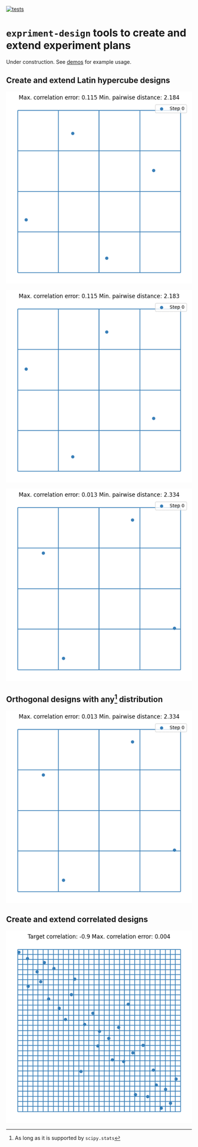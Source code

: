 [![tests](https://github.com/canbooo/experiment-design/actions/workflows/test.yml/badge.svg)](https://github.com/canbooo/experiment-design/actions/workflows/test.yml)

# `expriment-design` tools to create and extend experiment plans

Under construction. See  [demos](./demos) for example usage.

## Create and extend Latin hypercube designs

![LHS extension by doubling](./media/lhs_extension_by_doubling.gif)

![LHS extension one by one](./media/lhs_extension_by_constant.gif)

![Local LHS extension](./media/lhs_extension_local.gif)

## Orthogonal designs with any[^1] distribution

![OS extension by doubling](./media/os_extension_by_doubling.gif)

[^1]: As long as it is supported by `scipy.stats`

## Create and extend correlated designs

![Correlated LHS](./media/lhs_correlation.gif)
